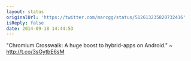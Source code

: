 ```yaml
---
layout: status
originalUrl: 'https://twitter.com/marcgg/status/512613235820732416'
isReply: false
date: 2014-09-18 14:44:53
---
```


"Chromium Crosswalk: A huge boost to hybrid-apps on Android." ~ http://t.co/3sGytbE6sM
